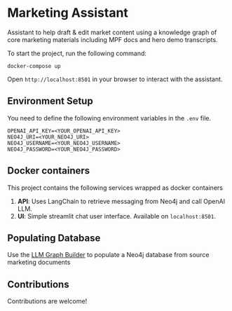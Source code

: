# Marketing Assistant
Assistant to help draft & edit market content using a knowledge graph of core marketing materials including MPF docs and hero demo transcripts. 


To start the project, run the following command:

```
docker-compose up
```

Open `http://localhost:8501` in your browser to interact with the assistant.

## Environment Setup

You need to define the following environment variables in the `.env` file.

```
OPENAI_API_KEY=<YOUR_OPENAI_API_KEY>
NEO4J_URI=<YOUR_NEO4J_URI>
NEO4J_USERNAME=<YOUR_NEO4J_USERNAME>
NEO4J_PASSWORD=<YOUR_NEO4J_PASSWORD>
```

## Docker containers

This project contains the following services wrapped as docker containers

1. **API**: Uses LangChain to retrieve messaging from Neo4j and call OpenAI LLM.
2. **UI**: Simple streamlit chat user interface. Available on `localhost:8501`.

## Populating Database

Use the [LLM Graph Builder](https://neo4j.com/labs/genai-ecosystem/llm-graph-builder/) to populate a Neo4j database from source marketing documents

## Contributions

Contributions are welcome!